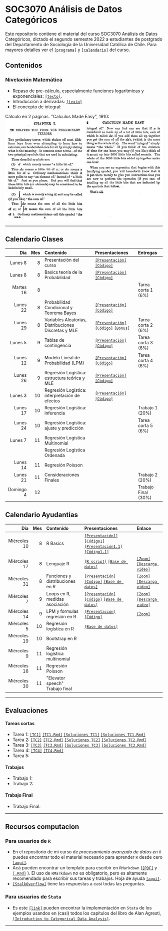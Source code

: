 # SOC3070 Análisis de Datos Categóricos

Este repositorio contiene el material del curso SOC3070 Análisis de Datos Categóricos, dictado el segundo semestre 2022 a estudiantes de postgrado del Departamento de Sociología de la Universidad Católica de Chile. Para mayores detalles ver el [`[programa]`](files/syllabus_soc3070.pdf) y [`[calendario]`](#Calendario) del curso.

## Contenidos

### Nivelación Matemática

- Repaso de pre-cálculo, especialmente funciones logarítmicas y exponenciales: [`[texto]`](files/pre_calculo.pdf).
- Introducción a derivadas: [`[texto]`](https://www.mathsisfun.com/calculus/derivatives-introduction.html)
- El concepto de integral: 

Cálculo en 2 páginas. "Calculus Made Easy", 1910:
![calculus](files/calculus_easy.jpg)

---

## Calendario Clases

| Dia          | Mes  | Contenido                                             | Presentaciones | Entregas            | 
| ---:         | ---: | :---------------------------------------------------- | :------------- | :-------------      | 
| Lunes 8      | 8    | Presentación del curso                                | [`[Presentación]`](https://mebucca.github.io/cda_soc3070/slides/class_0/class_0#1) [`[Código]`](slides/class_0/class_0.Rmd)                 |                     |
| Lunes 8      | 8    | Basics teoría de la Probabilidad                      | [`[Presentación]`](https://mebucca.github.io/cda_soc3070/slides/class_1/class_1#1) [`[Código]`](slides/class_1/class_1.Rmd)                |                     |
| Martes 16     | 8    |             |                | Tarea corta 1 (6%)  |
| Lunes 22     | 8    | Probabilidad Condicional y Teorema Bayes              |   [`[Presentación]`](https://mebucca.github.io/cda_soc3070/slides/class_2/class_2#1) [`[Código]`](slides/class_2/class_2.Rmd)             | |
| Lunes 29     | 8    | Variables Aleatorias, Distribuciones Discretas y MLE  |    [`[Presentación]`](https://mebucca.github.io/cda_soc3070/slides/class_3/class_3#1) [`[Código]`](slides/class_3/class_3.Rmd)    [`[Bonus]`](https://mebucca.github.io/cda_soc3070/slides/class_4/class_4#1)        | Tarea corta 2 (6%)  |
| Lunes 5      | 9    | Tablas de contingencia                                |[`[Presentación]`](https://mebucca.github.io/cda_soc3070/slides/class_5/class_5#1) [`[Código]`](slides/class_5/class_5.Rmd)                | Tarea corta 3 (6%)  |                  
| Lunes 12     | 9    | Modelo Lineal de Probabilidad (LPM)                   | [`[Presentación]`](https://mebucca.github.io/cda_soc3070/slides/class_7/class_7#1) [`[Código]`](slides/class_7/class_7.Rmd)                 | Tarea corta 4 (6%)  |
| Lunes 26     | 9    | Regresión Logística: estructura teórica y MLE         | [`[Presentación]`](https://mebucca.github.io/cda_soc3070/slides/class_9/class_9#1) [`[Código]`](slides/class_9/class_9.Rmd)               |                     |
| Lunes 3      | 10   | Regresión Logística: interpretación de efectos        | [`[Presentación]`](https://mebucca.github.io/cda_soc3070/slides/class_10/class_10#1) [`[Código]`](slides/class_10/class_10.Rmd)               |                     |
| Lunes 17     | 10   | Regresión Logística: inferencia                       |                |  Trabajo 1 (20%)    |
| Lunes 24     | 10   | Regresión Logística: ajuste y predicción              |                |  Tarea corta 5 (6%) |
| Lunes 7      | 11   | Regresión Logística Multinomial                       |                |                     |
|              |      | Regresión Logística Ordenada                          |                |                     |
| Lunes 14     | 11   | Regresión Poisson                                     |                |                     |
| Lunes 21     | 11   | Consideraciones Finales                               |                |  Trabajo 2 (20%)    |
| Domingo 4    | 12   |                                                       |                | Trabajo Final (30%) |



## Calendario Ayudantías

| Dia          | Mes  | Contenido                                       | Presentaciones | Enlace           | 
| ---:         | ---: | :----------                                     | :------------- |   :------------- |
| Miércoles 10 | 8    | R Basics                                        | [`[Presentación1]`](ta/ta_1/ta_1.pdf) [`[Código1]`](ta/ta_1/ta_1.Rmd) [`[Presentación1.1]`](ta/ta_1/ta_1_2.pdf) [`[Código1.1]`](ta/ta_1/ta_1_2.Rmd)                |                | 
| Miércoles 17 | 8    | Lenguaje R                                      | [`[R script]`](ta/ta_2/ta_2.R)  [`[Base de datos]`](ta/ta_2/base_OCS.xlsx)         |   [`[Zoom]`](https://us02web.zoom.us/j/81771419396?pwd=cWZKR2dDVHZvZlpTb2VIUDdsL3hoUT09) [`[Descarga video]`](https://us02web.zoom.us/rec/share/H8_yxlFuCoxvU2tm7KiOCxhQgrq12vRJzW_r_3H9YFqxO85qn2qRruvrRnlnmEo3.wF-xnfJm2n3RQcGc)             |
| Miércoles 31 | 8    | Funciones y distribuciones en R                 | [`[Presentación]`](ta/ta_3/ta_3.pdf) [`[Código]`](ta/ta_3/ta_3.Rmd) [`[Base de datos]`](ta/ta_3/data_OCS.Rdata)              | [`[Zoom]`](https://us02web.zoom.us/j/82723687266?pwd=WU5pcmNqOGk0VTdYdStScHAvQmVUdz09) [`[Descarga video]`](https://us02web.zoom.us/rec/share/9OGfMKCpnbOInT_gtHSH_p39GsoNE1deUukhuuAu-7PowKcPZ7b9S7tKMzCulV4X.CT1mE9GX7qPwrQ6Z)   | 
| Miércoles 7  | 9    | Loops en R, medidas asociación                  |  [`[Presentación]`](ta/ta_4/ta_4.pdf) [`[Código]`](ta/ta_4/ta_4.Rmd)   [`[Base de datos]`](ta/ta_4/base_OCS.xlsx)           | [`[Zoom]`](https://us02web.zoom.us/j/82000036979?pwd=cFNJeWIwSFE2bnpyMjE0KzRMQnBqdz09) [`[Descarga video]`](https://us02web.zoom.us/rec/share/dJC9k6BECq6Q-YnNvRm2sqcyyPFudaiQYA-c5qrN-yOgu7VqgUrqedbuV-UD_wqf.s4GCq267BHEjDMwf)  |
| Miércoles 14 | 9    | LPM y formulas regresión en R                   |  [`[Presentación]`](ta/ta_5/ta_5.pdf) [`[Código]`](ta/ta_5/ta_5.Rmd)             | [`[Zoom]`](https://us02web.zoom.us/j/82444188472?pwd=SWVoakNBTXlwVnFKQkRXVklmdkp2Zz09) |
| Miércoles 5  | 10   | Regresión logística en R                        | [`[Base de datos]`](ta/ta_6/data_OCS_2.Rdata)                | |
| Miércoles 19 | 10   | Bootstrap en R                                  |                | |
| Miércoles 9  | 11   | Regresión logística multinomial                 |                | |
| Miércoles 16 | 11   | Regresión Poisson                               |                | |
| Miércoles 30 | 11   | "Elevator speech" Trabajo final                 |                | |

---

## Evaluaciones

#### Tareas cortas

- Tarea 1: [`[TC1]`](homework/tc_1.pdf) [`[TC1.Rmd]`](homework/tc_1.Rmd) [`[Soluciones TC1]`](homework/tc_1_answers.pdf) [`[Soluciones TC1.Rmd]`](homework/tc_1_answers.Rmd)
- Tarea 2: [`[TC2]`](homework/tc_2.pdf) [`[TC2.Rmd]`](homework/tc_2.Rmd) [`[Soluciones TC2]`](homework/tc_2_answers.pdf) [`[Soluciones TC2.Rmd]`](homework/tc_2_answers.Rmd)
- Tarea 3: [`[TC3]`](homework/tc_3.pdf) [`[TC3.Rmd]`](homework/tc_3.Rmd) [`[Soluciones TC3]`](homework/tc_3_answers.pdf) [`[Soluciones TC3.Rmd]`](homework/tc_3_answers.Rmd)
- Tarea 4: [`[TC4]`](homework/tc_4.pdf) [`[TC4.Rmd]`](homework/tc_4.Rmd)
- Tarea 5: 

#### Trabajos

- Trabajo 1: 
- Trabajo 2: 

#### Trabajo Final

- Trabajo Final: 

---


## Recursos computacion

### Para usuarios de `R`

  - En el repositorio de mi curso de *procesamiento avanzado de datos en `R`* puedes encontrar todo el material necesario para aprender `R` desde cero [`[aquí]`](https://mebucca.github.io/dar_soc4001/).
  - Acá pueden encontrar un template para escribir en `RMarkdown` ([`[PDF]`](files/template_rmarkdown.pdf) y [`[.Rmd]`](files/template_rmarkdown.Rmd) ). El uso de `RMarkdown` no es obligatorio, pero es altamente recomendado para escribir sus tareas y trabajos. Hoja de ayuda [`[aquí]`](https://rstudio-pubs-static.s3.amazonaws.com/330387_5a40ca72c3b14824acedceb7d34618d1.html).
  - [`[StalkOverflow]`](https://stackoverflow.com/) tiene las respuestas a casi todas las preguntas.
 

 ### Para usuarios de `Stata`

 - Es este [`[link]`](https://stats.idre.ucla.edu/other/examples/icda/) pueden encontrar la implementación en `Stata` de los ejemplos usandos en (casi) todos los capítulos del libro de Alan Agresti, [`[Introduction to Categorical Data Analysis]`](https://www.amazon.com/Introduction-Categorical-Data-Analysis/dp/0471226181). 

---

